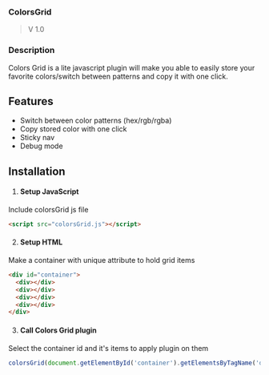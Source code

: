 
### ColorsGrid
  > V 1.0
  
### Description
Colors Grid is a lite javascript plugin will make you able to easily store your favorite colors/switch between patterns and copy it with one click.

## Features
 * Switch between color patterns (hex/rgb/rgba)
 * Copy stored color with one click
 * Sticky nav
 * Debug mode
 
## Installation
  1. #### Setup JavaScript
  Include colorsGrid js file
  ```html
  <script src="colorsGrid.js"></script>
  ```

  2. #### Setup HTML
  Make a container with unique attribute to hold grid items
  ```html
  <div id="container">
    <div></div>
    <div></div>
    <div></div>
    <div></div>
  </div>
  ```

  3. #### Call Colors Grid plugin
  Select the container id and it's items to apply plugin on them
  ```javascript
  colorsGrid(document.getElementById('container').getElementsByTagName('div') , { options });
  ```
